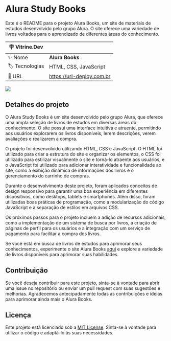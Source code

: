 # Alura Study Books

Este é o README para o projeto Alura Books, um site de materiais de estudos desenvolvido pelo grupo Alura. O site oferece uma variedade de livros voltados para o aprendizado de diferentes áreas do conhecimento.

| :placard: Vitrine.Dev |     |
| -------------  | --- |
| :sparkles: Nome        | **Alura Books**
| :label: Tecnologias | HTML, CSS, JavaScript
| :rocket: URL         | https://url-deploy.com.br

<!-- Inserir imagem com a #vitrinedev ao final do link -->
![](https://raw.githubusercontent.com/SeuUsuario/projeto-alura-study-books/main/imagens/alura-study-books.png#vitrinedev)

## Detalhes do projeto

O Alura Study Books é um site desenvolvido pelo grupo Alura, que oferece uma ampla seleção de livros de estudos em diversas áreas do conhecimento. O site possui uma interface intuitiva e atraente, permitindo aos usuários explorarem os livros disponíveis, lerem descrições, verem avaliações e realizarem a compra.

O projeto foi desenvolvido utilizando HTML, CSS e JavaScript. O HTML foi utilizado para criar a estrutura do site e organizar os elementos, o CSS foi utilizado para estilizar visualmente o site e torná-lo atraente aos usuários, e o JavaScript foi utilizado para adicionar interatividade e funcionalidade ao site, como a exibição dinâmica de informações dos livros e o gerenciamento do carrinho de compras.

Durante o desenvolvimento deste projeto, foram aplicados conceitos de design responsivo para garantir uma boa experiência em diferentes dispositivos, como desktops, tablets e smartphones. Além disso, foram utilizadas boas práticas de programação, como a modularização do código JavaScript e a separação de estilos em arquivos CSS.

Os próximos passos para o projeto incluem a adição de recursos adicionais, como a implementação de um sistema de busca por livros, a criação de páginas de perfil para os usuários e a integração com um serviço de pagamento para facilitar a compra dos livros.

Se você está em busca de livros de estudos para aprimorar seus conhecimentos, experimente o site Alura Books [aqui](https://url-deploy.com.br) e explore a variedade de livros disponíveis para aprimorar suas habilidades.

## Contribuição

Se você deseja contribuir para este projeto, sinta-se à vontade para abrir uma issue no repositório ou enviar um pull request com suas sugestões e melhorias. Agradecemos antecipadamente todas as contribuições e ideias para aprimorar ainda mais o Alura Books.

## Licença

Este projeto está licenciado sob a [MIT License](https://opensource.org/licenses/MIT). Sinta-se à vontade para utilizar o código e adaptá-lo às suas necessidades.